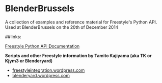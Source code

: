 BlenderBrussels
===============

A collection of examples and reference material for Freestyle's Python API. Used at BlenderBrussels on the 20th of December 2014

##links:

[Freestyle Python API Documentation](http://www.blender.org/api/blender_python_api_2_72_release/freestyle.html)


**Scripts and other Freestyle information by Tamito Kajiyama (aka TK or Kjym3 or Blenderyard)**
- [freestyleintegration.wordpress.com](https://freestyleintegration.wordpress.com/)
- [blenderyard.wordpress.com](https://blenderyard.wordpress.com/)